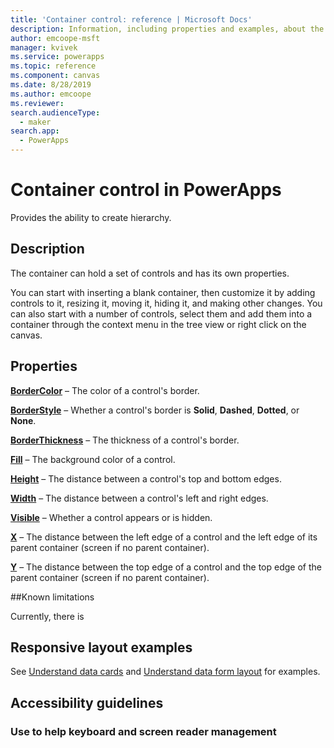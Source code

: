 ```yaml
---
title: 'Container control: reference | Microsoft Docs'
description: Information, including properties and examples, about the Container control
author: emcoope-msft
manager: kvivek
ms.service: powerapps
ms.topic: reference
ms.component: canvas
ms.date: 8/28/2019
ms.author: emcoope
ms.reviewer: 
search.audienceType: 
  - maker
search.app: 
  - PowerApps
---
```

# Container control in PowerApps
Provides the ability to create hierarchy.

## Description
 The container can hold a set of controls and has its own properties. 

You can start with inserting a blank container, then customize it by adding controls to it, resizing it, moving it, hiding it, and making other changes. You can also start with a number of controls, select them and add them into a container through the context menu in the tree view or right click on the canvas. 


## Properties
**[BorderColor](properties-color-border.md)** – The color of a control's border.

**[BorderStyle](properties-color-border.md)** – Whether a control's border is **Solid**, **Dashed**, **Dotted**, or **None**.

**[BorderThickness](properties-color-border.md)** – The thickness of a control's border.

**[Fill](properties-color-border.md)** – The background color of a control.

**[Height](properties-size-location.md)** – The distance between a control's top and bottom edges.

**[Width](properties-size-location.md)** – The distance between a control's left and right edges.

**[Visible](properties-core.md)** – Whether a control appears or is hidden.

**[X](properties-size-location.md)** – The distance between the left edge of a control and the left edge of its parent container (screen if no parent container). 

**[Y](properties-size-location.md)** – The distance between the top edge of a control and the top edge of the parent container (screen if no parent container). 


##Known limitations

Currently, there is 

## Responsive layout examples
See [Understand data cards](../working-with-cards.md) and [Understand data form layout](../working-with-form-layout.md) for examples.

## Accessibility guidelines
### Use to help keyboard and screen reader management

